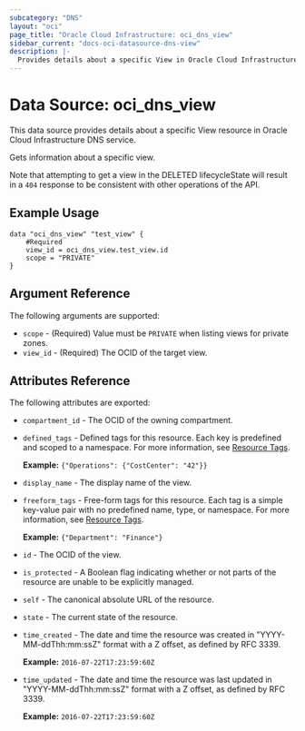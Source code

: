 ```yaml
---
subcategory: "DNS"
layout: "oci"
page_title: "Oracle Cloud Infrastructure: oci_dns_view"
sidebar_current: "docs-oci-datasource-dns-view"
description: |-
  Provides details about a specific View in Oracle Cloud Infrastructure DNS service
---
```


# Data Source: oci_dns_view
This data source provides details about a specific View resource in Oracle Cloud Infrastructure DNS service.

Gets information about a specific view.

Note that attempting to get a
view in the DELETED lifecycleState will result in a `404` response to be
consistent with other operations of the API.


## Example Usage

```hcl
data "oci_dns_view" "test_view" {
	#Required
	view_id = oci_dns_view.test_view.id
	scope = "PRIVATE"
}
```

## Argument Reference

The following arguments are supported:

* `scope` - (Required) Value must be `PRIVATE` when listing views for private zones.
* `view_id` - (Required) The OCID of the target view.


## Attributes Reference

The following attributes are exported:

* `compartment_id` - The OCID of the owning compartment.
* `defined_tags` - Defined tags for this resource. Each key is predefined and scoped to a namespace. For more information, see [Resource Tags](https://docs.cloud.oracle.com/iaas/Content/General/Concepts/resourcetags.htm).

	 **Example:** `{"Operations": {"CostCenter": "42"}}` 
* `display_name` - The display name of the view. 
* `freeform_tags` - Free-form tags for this resource. Each tag is a simple key-value pair with no predefined name, type, or namespace. For more information, see [Resource Tags](https://docs.cloud.oracle.com/iaas/Content/General/Concepts/resourcetags.htm).

	 **Example:** `{"Department": "Finance"}` 
* `id` - The OCID of the view.
* `is_protected` - A Boolean flag indicating whether or not parts of the resource are unable to be explicitly managed. 
* `self` - The canonical absolute URL of the resource.
* `state` - The current state of the resource.
* `time_created` - The date and time the resource was created in "YYYY-MM-ddThh:mm:ssZ" format with a Z offset, as defined by RFC 3339.

	**Example:** `2016-07-22T17:23:59:60Z` 
* `time_updated` - The date and time the resource was last updated in "YYYY-MM-ddThh:mm:ssZ" format with a Z offset, as defined by RFC 3339.

	**Example:** `2016-07-22T17:23:59:60Z` 


